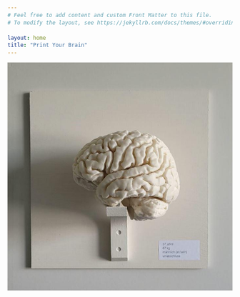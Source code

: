 ```yaml
---
# Feel free to add content and custom Front Matter to this file.
# To modify the layout, see https://jekyllrb.com/docs/themes/#overriding-theme-defaults

layout: home
title: "Print Your Brain"
---
```


<div class="main-explain-area jumbotron"><img src="assets/img/Brain3.jpeg"/></div>
